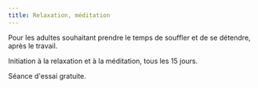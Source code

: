 ```yaml
---
title: Relaxation, méditation
---
```

Pour les adultes souhaitant prendre le temps de souffler et de se détendre, après le travail.

Initiation à la relaxation et à la méditation, tous les 15 jours.

Séance d'essai gratuite.